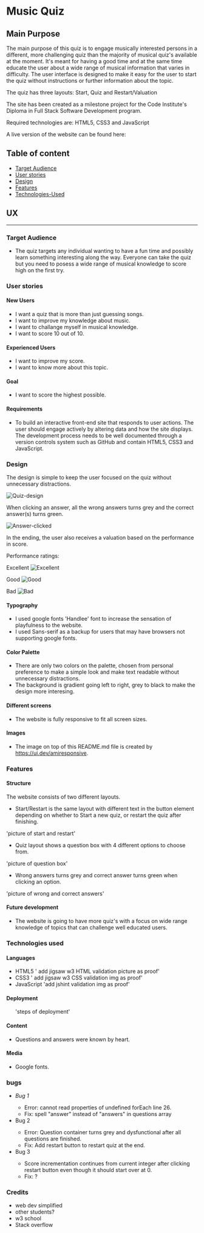 # Music Quiz



## Main Purpose

The main purpose of this quiz is to engage musically interested persons in a different, more challenging quiz than the majority of musical quiz's available at the moment. 
It's meant for having a good time and at the same time educate the user about a wide range of musical information that varies in difficulty. The user interface is designed to make it easy for the user to start the quiz without instructions or further information about the topic.

The quiz has three layouts: Start, Quiz and Restart/Valuation

The site has been created as a milestone project for the Code Institute's Diploma in Full Stack Software Development program.

Required technologies are: HTML5, CSS3 and JavaScript

A live version of the website can be found here:

## Table of content


* [Target Audience](#target-audience)
* [User stories](#user-stories)
* [Design](#design)
* [Features](#features)
* [Technologies-Used](#technologies-used)


## UX
<hr>

### Target Audience

* The quiz targets any individual wanting to have a fun time and possibly learn something interesting along the way. Everyone can take the quiz but you need to posess a wide range of musical knowledge to score high on the first try.

### User stories

#### New Users
* I want a quiz that is more than just guessing songs.
* I want to improve my knowledge about music.
* I want to challange myself in musical knowledge.
* I want to score 10 out of 10.

#### Experienced Users
* I want to improve my score.
* I want to know more about this topic.

#### Goal
* I want to score the highest possible.

#### Requirements
* To build an interactive front-end site that responds to user actions. The user should engage actively by altering data and how the site displays. The development process needs to be well documented through a version controls system such as GitHub and contain HTML5, CSS3 and JavaScript.

### Design
The design is simple to keep the user focused on the quiz without unnecessary distractions. 

![Quiz-design](https://i.imgur.com/49IxgOz.png)

When clicking an answer, all the wrong answers turns grey and the correct answer(s) turns green.

![Answer-clicked](https://i.imgur.com/zR2pHtG.png)

In the ending, the user also receives a valuation based on the performance in score.

Performance ratings:

Excellent 
![Excellent](https://i.imgur.com/4NjIXWY.png)

Good
![Good](https://i.imgur.com/1nlr3Rm.png)

Bad
![Bad](https://i.imgur.com/R98svVE.png)

#### Typography
* I used google fonts 'Handlee' font to increase the sensation of playfulness to the website.
* I used Sans-serif as a backup for users that may have browsers not supporting google fonts.

#### Color Palette
* There are only two colors on the palette, chosen from personal preference to make a simple look and make text readable without unnecessary distractions.
* The background is gradient going left to right, grey to black to make the design more interesing.

#### Different screens
* The website is fully responsive to fit all screen sizes.

#### Images
* The image on top of this README.md file is created by https://ui.dev/amiresponsive.

### Features

#### Structure

The website consists of two different layouts.
* Start/Restart is the same layout with different text in the button element depending on whether to Start a new quiz, or restart the quiz after finishing.

'picture of start and restart'

* Quiz layout shows a question box with 4 different options to choose from.

'picture of question box'

* Wrong answers turns grey and correct answer turns green when clicking an option.

'picture of wrong and correct answers'

#### Future development
* The website is going to have more quiz's with a focus on wide range knowledge of topics that can challenge well educated users.

### Technologies used

#### Languages 

* HTML5
' add jigsaw w3 HTML validation picture as proof'
* CSS3
' add jigsaw w3 CSS validation img as proof'
* JavaScript
'add jshint validation img as proof'

#### Deployment

<ol>
'steps of deployment'
</ol>

#### Content

* Questions and answers were known by heart.

#### Media
* Google fonts.


### bugs
<ul>
<li><em>Bug 1</em></li>
<ul>
<li>Error: cannot read properties of undefined forEach line 26.</li>
<li>Fix: spell "answer" instead of "answers" in questions array</li>
</ul>
<li>Bug 2</li>
<ul>
<li>Error: Question container turns grey and dysfunctional after all questions are finished.</li>
<li>Fix: Add restart button to restart quiz at the end.</li>
</ul>
<li>Bug 3</li>
<ul>
<li>Score incrementation continues from current integer after clicking restart button even though it should start over at 0.</li>
<li>Fix: ?</li>
</ul>
</ul>

### Credits

* web dev simplified
* other students?
* w3 school
* Stack overflow

 